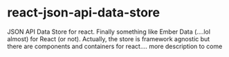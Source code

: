 # react-json-api-data-store
JSON API Data Store for react. Finally something like Ember Data (....lol almost) for React (or not). Actually, the store is framework agnostic but there are components and containers for react.... more description to come 
